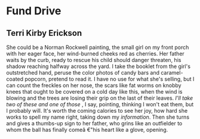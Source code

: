 # Fund Drive
## Terri Kirby Erickson
She could be a Norman Rockwell painting,
the small girl on my front porch with her eager
face, her wind-burned cheeks red as cherries.
Her father waits by the curb, ready to rescue
his child should danger threaten, his shadow
reaching halfway across the yard. I take the
booklet from the girl's outstretched hand,
peruse the color photos of candy bars and
caramel-coated popcorn, pretend to read it.
I have no use for what she's selling, but I
can count the freckles on her nose, the scars
like fat worms on knobby knees that ought
to be covered on a cold day like this, when
the wind is blowing and the trees are losing
their grip on the last of their leaves. _I'll take_
 _two of these and one of those_ , I say, pointing,
thinking I won't eat them, but I probably will.
It's worth the coming calories to see her joy,
how hard she works to spell my name right,
taking down my _information_. Then she turns
and gives a thumbs-up sign to her father, who
grins like an outfielder to whom the ball has
finally comeâ €"his heart like a glove, opening.